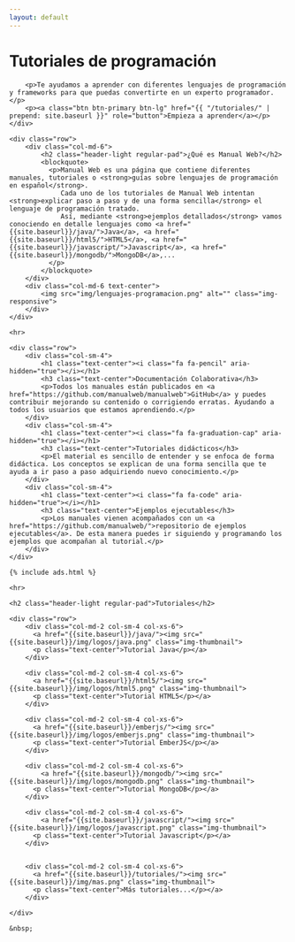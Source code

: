```yaml
---
layout: default
---
```


<div class="header-container jumbotron">
    <div class="container">
        <h1>Tutoriales de programación</h1>

        <p>Te ayudamos a aprender con diferentes lenguajes de programación y frameworks para que puedas convertirte en un experto programador.</p>
        <p><a class="btn btn-primary btn-lg" href="{{ "/tutoriales/" | prepend: site.baseurl }}" role="button">Empieza a aprender</a></p>
    </div>
</div>


<div class="container">

    <div class="row">
        <div class="col-md-6">
            <h2 class="header-light regular-pad">¿Qué es Manual Web?</h2>
            <blockquote>
              <p>Manual Web es una página que contiene diferentes manuales, tutoriales o <strong>guías sobre lenguajes de programación en español</strong>.
                 Cada uno de los tutoriales de Manual Web intentan <strong>explicar paso a paso y de una forma sencilla</strong> el lenguaje de programación tratado.
                 Así, mediante <strong>ejemplos detallados</strong> vamos conociendo en detalle lenguajes como <a href="{{site.baseurl}}/java/">Java</a>, <a href="{{site.baseurl}}/html5/">HTML5</a>, <a href="{{site.baseurl}}/javascript/">Javascript</a>, <a href="{{site.baseurl}}/mongodb/">MongoDB</a>,...
              </p>
            </blockquote>
        </div>
        <div class="col-md-6 text-center">
            <img src="img/lenguajes-programacion.png" alt="" class="img-responsive">
        </div>
    </div>

    <hr>

    <div class="row">
        <div class="col-sm-4">
            <h1 class="text-center"><i class="fa fa-pencil" aria-hidden="true"></i></h1>
            <h3 class="text-center">Documentación Colaborativa</h3>
            <p>Todos los manuales están publicados en <a href="https://github.com/manualweb/manualweb">GitHub</a> y puedes contribuir mejorando su contenido o corrigiendo erratas. Ayudando a todos los usuarios que estamos aprendiendo.</p>            
        </div>
        <div class="col-sm-4">
            <h1 class="text-center"><i class="fa fa-graduation-cap" aria-hidden="true"></i></h1>
            <h3 class="text-center">Tutoriales didácticos</h3>
            <p>El material es sencillo de entender y se enfoca de forma didáctica. Los conceptos se explican de una forma sencilla que te ayuda a ir paso a paso adquiriendo nuevo conocimiento.</p>  
        </div>
        <div class="col-sm-4">
            <h1 class="text-center"><i class="fa fa-code" aria-hidden="true"></i></h1>
            <h3 class="text-center">Ejemplos ejecutables</h3>
            <p>Los manuales vienen acompañados con un <a href="https://github.com/manualweb/">repositorio de ejemplos ejecutables</a>. De esta manera puedes ir siguiendo y programando los ejemplos que acompañan al tutorial.</p>
        </div>
    </div>

    {% include ads.html %}

    <hr>

    <h2 class="header-light regular-pad">Tutoriales</h2>

    <div class="row">
        <div class="col-md-2 col-sm-4 col-xs-6">
          <a href="{{site.baseurl}}/java/"><img src="{{site.baseurl}}/img/logos/java.png" class="img-thumbnail">
          <p class="text-center">Tutorial Java</p></a>
        </div>

        <div class="col-md-2 col-sm-4 col-xs-6">
          <a href="{{site.baseurl}}/html5/"><img src="{{site.baseurl}}/img/logos/html5.png" class="img-thumbnail">
          <p class="text-center">Tutorial HTML5</p></a>
        </div>

        <div class="col-md-2 col-sm-4 col-xs-6">
          <a href="{{site.baseurl}}/emberjs/"><img src="{{site.baseurl}}/img/logos/emberjs.png" class="img-thumbnail">
          <p class="text-center">Tutorial EmberJS</p></a>
        </div>

        <div class="col-md-2 col-sm-4 col-xs-6">
            <a href="{{site.baseurl}}/mongodb/"><img src="{{site.baseurl}}/img/logos/mongodb.png" class="img-thumbnail">
          <p class="text-center">Tutorial MongoDB</p></a>
        </div>

        <div class="col-md-2 col-sm-4 col-xs-6">
            <a href="{{site.baseurl}}/javascript/"><img src="{{site.baseurl}}/img/logos/javascript.png" class="img-thumbnail">
          <p class="text-center">Tutorial Javascript</p></a>
        </div>


        <div class="col-md-2 col-sm-4 col-xs-6">
          <a href="{{site.baseurl}}/tutoriales/"><img src="{{site.baseurl}}/img/mas.png" class="img-thumbnail">
          <p class="text-center">Más tutoriales...</p></a>
        </div>

    </div>

    &nbsp;


</div>
